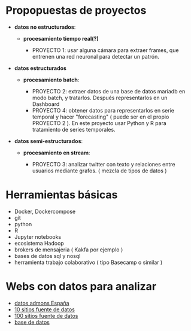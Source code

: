 # Propopuestas de proyectos


 - **datos no estructurados**: 

   - **procesamiento tiempo real(?)**
  
      - PROYECTO 1: usar alguna cámara para extraer frames, que entrenen una red neuronal para detectar un patrón.
      
    

 - **datos estructurados**

    - **procesamiento batch**: 
  
      - PROYECTO 2: extraer datos de una base de datos mariadb  en modo batch, y tratarlos. Después representarlos en un Dashboard
      - PROYECTO 4: obtener datos para representarlos en serie temporal y hacer "forecasting" ( puede ser en el propio PROYECTO 2 ). En este proyecto usar Python y R para tratamiento de series temporales.       
 
 - **datos semi-estructurados**:

    - **procesamiento en stream**:
 
      - PROYECTO 3: analizar twitter con texto y relaciones entre usuarios mediante grafos. ( mezcla de tipos de datos )


# Herramientas básicas

  - Docker, Dockercompose
  - git
  - python
  - R
  - Jupyter notebooks 
  - ecosistema Hadoop
  - brokers de mensajeria ( Kakfa por ejemplo )
  - bases de datos sql y nosql
  - herramienta trabajo colaborativo ( tipo Basecamp o similar )


# Webs con datos para analizar


  - [datos admons España](https://datos.gob.es/es)
  - [10 sitios fuente de datos](https://careerfoundry.com/en/blog/data-analytics/where-to-find-free-datasets/)
  - [100 sitios fuente de datos](https://medium.com/analytics-vidhya/top-100-open-source-datasets-for-data-science-cd5a8d67cc3d)
  - [base de datos](https://dataedo.com/kb/databases/mariadb/sample-databases)
